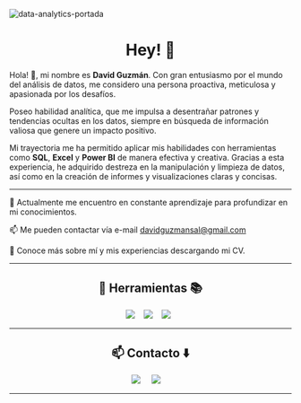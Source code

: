 ![data-analytics-portada](https://github.com/davidguzmansa/davidguzmansa/assets/117094361/985e08d5-9303-4454-88e2-60d48a9b15bf)

<h1 align="center"> Hey! 👋</h1>

Hola! 👋, mi nombre es **David Guzmán**. Con gran entusiasmo por el mundo del análisis de datos, me considero una persona proactiva, meticulosa y apasionada por los desafíos. 

Poseo habilidad analítica, que me impulsa a desentrañar patrones y tendencias ocultas en los datos, siempre en búsqueda de información valiosa que genere un impacto positivo.

Mi trayectoria me ha permitido aplicar mis habilidades con herramientas como **SQL**, **Excel** y **Power BI** de manera efectiva y creativa. Gracias a esta experiencia, he adquirido destreza en la manipulación y limpieza de datos, así como en la creación de informes y visualizaciones claras y concisas.

<hr>

🔭 Actualmente me encuentro en constante aprendizaje para profundizar en mi conocimientos.

📫 Me pueden contactar vía e-mail davidguzmansal@gmail.com

📄 Conoce más sobre mí y mis experiencias descargando mi CV.

<hr>

<h2 align="center"> 🔭 Herramientas 📚</h2>
<p align="center">
  <img src="https://img.shields.io/badge/PowerBI--F2C811?style=for-the-badge&logo=PowerBI" />&nbsp;&nbsp;&nbsp;
  <img src="https://img.shields.io/badge/Sql--4479A1?style=for-the-badge&logo=mysql&logoColor=white" />&nbsp;&nbsp;&nbsp;
  <img src="https://img.shields.io/badge/Python--3776AB?style=for-the-badge&logo=Python" />&nbsp;&nbsp;
</p>
<p align="center"></p>

<hr>

<h2  align="center">📫 Contacto ⬇️</h2>
<p align="center">
  <a target="_blank"href="https://www.linkedin.com/in/davidguzmansa/"><img src="https://img.shields.io/badge/linkedin-%230077B5.svg?&style=for-the-badge&logo=linkedin&logoColor=white" /></a>&nbsp;&nbsp;&nbsp;&nbsp;
  <a href="mailto:davidguzmansal@gmail.com?subject="><img src="https://img.shields.io/badge/gmail-%23D14836.svg?&style=for-the-badge&logo=gmail&logoColor=white" /></a>&nbsp;&nbsp;&nbsp;&nbsp;
</p>

<hr>

